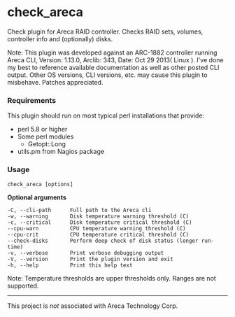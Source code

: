 # check_areca

Check plugin for Areca RAID controller. Checks RAID sets, volumes, controller info and (optionally) disks.

Note: This plugin was developed against an ARC-1882 controller running
Areca CLI, Version: 1.13.0, Arclib: 343, Date: Oct 29 2013( Linux ). 
I've done my best to reference available documentation as well as other posted CLI output.
Other OS versions, CLI versions, etc. may cause this plugin to misbehave. Patches appreciated.

### Requirements

This plugin should run on most typical perl installations that provide:

* perl 5.8 or higher
* Some perl modules
  * Getopt::Long
* utils.pm from Nagios package

### Usage

    check_areca [options]

**Optional arguments**

    -C, --cli-path      Full path to the Areca cli
    -w, --warning       Disk temperature warning threshold (C)
    -c, --critical      Disk temperature critical threshold (C)
    --cpu-warn          CPU temperature warning threshold (C)
    --cpu-crit          CPU temperature critical threshold (C)
    --check-disks       Perform deep check of disk status (longer run-time)
    -v, --verbose       Print verbose debugging output
    -V, --version       Print the plugin version and exit
    -h, --help          Print this help text

Note: Temperature thresholds are upper thresholds only. Ranges are not supported.

---
This project is *not* associated with Areca Technology Corp.

